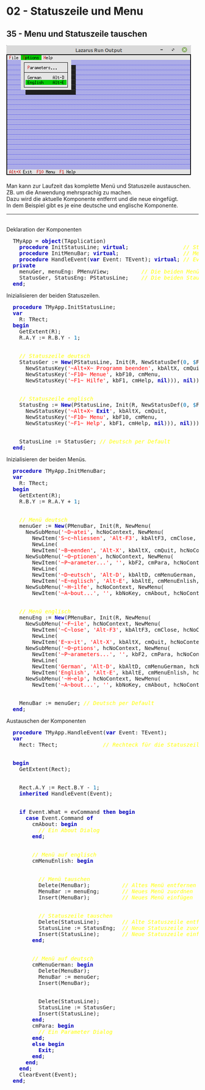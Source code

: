 <html>
    <b><h1>02 - Statuszeile und Menu</h1></b>
    <b><h2>35 - Menu und Statuszeile tauschen</h2></b>
<img src="image.png" alt="Selfhtml"><br><br>
Man kann zur Laufzeit das komplette Menü und Statuszeile austauschen.<br>
ZB. um die Anwendung mehrsprachig zu machen.<br>
Dazu wird die aktuelle Komponente entfernt und die neue eingefügt.<br>
In dem Beispiel gibt es je eine deutsche und englische Komponente.<br>
<hr><br>
Deklaration der Komponenten<br>
<pre><code=pascal>  TMyApp = <b><font color="0000BB">object</font></b>(TApplication)
    <b><font color="0000BB">procedure</font></b> InitStatusLine; <b><font color="0000BB">virtual</font></b>;                 <i><font color="#FFFF00">// Statuszeile</font></i>
    <b><font color="0000BB">procedure</font></b> InitMenuBar; <b><font color="0000BB">virtual</font></b>;                    <i><font color="#FFFF00">// Menü</font></i>
    <b><font color="0000BB">procedure</font></b> HandleEvent(<b><font color="0000BB">var</font></b> Event: TEvent); <b><font color="0000BB">virtual</font></b>; <i><font color="#FFFF00">// Eventhandler</font></i>
  <b><font color="0000BB">private</font></b>
    menuGer, menuEng: PMenuView;          <i><font color="#FFFF00">// Die beiden Menüs</font></i>
    StatusGer, StatusEng: PStatusLine;    <i><font color="#FFFF00">// Die beiden Stauszeilen</font></i>
  <b><font color="0000BB">end</font></b>;</code></pre>
Inizialisieren der beiden Statuszeilen.<br>
<pre><code=pascal>  <b><font color="0000BB">procedure</font></b> TMyApp.InitStatusLine;
  <b><font color="0000BB">var</font></b>
    R: TRect;
  <b><font color="0000BB">begin</font></b>
    GetExtent(R);
    R.A.Y := R.B.Y - <font color="#0077BB">1</font>;
<br>
    <i><font color="#FFFF00">// Statuszeile deutsch</font></i>
    StatusGer := <b><font color="0000BB">New</font></b>(PStatusLine, Init(R, NewStatusDef(<font color="#0077BB">0</font>, <font color="#0077BB">$</font>FFFF,
      NewStatusKey(<font color="#FF0000">'~Alt+X~ Programm beenden'</font>, kbAltX, cmQuit,
      NewStatusKey(<font color="#FF0000">'~F10~ Menue'</font>, kbF10, cmMenu,
      NewStatusKey(<font color="#FF0000">'~F1~ Hilfe'</font>, kbF1, cmHelp, <b><font color="0000BB">nil</font></b>))), <b><font color="0000BB">nil</font></b>)));
<br>
    <i><font color="#FFFF00">// Statuszeile englisch</font></i>
    StatusEng := <b><font color="0000BB">New</font></b>(PStatusLine, Init(R, NewStatusDef(<font color="#0077BB">0</font>, <font color="#0077BB">$</font>FFFF,
      NewStatusKey(<font color="#FF0000">'~Alt+X~ <b><font color="0000BB">Exit</font></b>'</font>, kbAltX, cmQuit,
      NewStatusKey(<font color="#FF0000">'~F10~ Menu'</font>, kbF10, cmMenu,
      NewStatusKey(<font color="#FF0000">'~F1~ Help'</font>, kbF1, cmHelp, <b><font color="0000BB">nil</font></b>))), <b><font color="0000BB">nil</font></b>)));
<br>
    StatusLine := StatusGer; <i><font color="#FFFF00">// Deutsch per Default</font></i>
  <b><font color="0000BB">end</font></b>;</code></pre>
Inizialisieren der beiden Menüs.<br>
<pre><code=pascal>  <b><font color="0000BB">procedure</font></b> TMyApp.InitMenuBar;
  <b><font color="0000BB">var</font></b>
    R: TRect;
  <b><font color="0000BB">begin</font></b>
    GetExtent(R);
    R.B.Y := R.A.Y + <font color="#0077BB">1</font>;
<br>
    <i><font color="#FFFF00">// Menü deutsch</font></i>
    menuGer := <b><font color="0000BB">New</font></b>(PMenuBar, Init(R, NewMenu(
      NewSubMenu(<font color="#FF0000">'~D~atei'</font>, hcNoContext, NewMenu(
        NewItem(<font color="#FF0000">'S~c~hliessen'</font>, <font color="#FF0000">'Alt-F3'</font>, kbAltF3, cmClose, hcNoContext,
        NewLine(
        NewItem(<font color="#FF0000">'~B~eenden'</font>, <font color="#FF0000">'Alt-X'</font>, kbAltX, cmQuit, hcNoContext, <b><font color="0000BB">nil</font></b>)))),
      NewSubMenu(<font color="#FF0000">'~O~ptionen'</font>, hcNoContext, NewMenu(
        NewItem(<font color="#FF0000">'~P~arameter...'</font>, <font color="#FF0000">''</font>, kbF2, cmPara, hcNoContext,
        NewLine(
        NewItem(<font color="#FF0000">'~D~eutsch'</font>, <font color="#FF0000">'Alt-D'</font>, kbAltD, cmMenuGerman, hcNoContext,
        NewItem(<font color="#FF0000">'~E~nglisch'</font>, <font color="#FF0000">'Alt-E'</font>, kbAltE, cmMenuEnlish, hcNoContext, <b><font color="0000BB">nil</font></b>))))),
      NewSubMenu(<font color="#FF0000">'~H~ilfe'</font>, hcNoContext, NewMenu(
        NewItem(<font color="#FF0000">'~A~bout...'</font>, <font color="#FF0000">''</font>, kbNoKey, cmAbout, hcNoContext, <b><font color="0000BB">nil</font></b>)), <b><font color="0000BB">nil</font></b>))))));
<br>
    <i><font color="#FFFF00">// Menü englisch</font></i>
    menuEng := <b><font color="0000BB">New</font></b>(PMenuBar, Init(R, NewMenu(
      NewSubMenu(<font color="#FF0000">'~F~ile'</font>, hcNoContext, NewMenu(
        NewItem(<font color="#FF0000">'~C~lose'</font>, <font color="#FF0000">'Alt-F3'</font>, kbAltF3, cmClose, hcNoContext,
        NewLine(
        NewItem(<font color="#FF0000">'E~x~it'</font>, <font color="#FF0000">'Alt-X'</font>, kbAltX, cmQuit, hcNoContext, <b><font color="0000BB">nil</font></b>)))),
      NewSubMenu(<font color="#FF0000">'~O~ptions'</font>, hcNoContext, NewMenu(
        NewItem(<font color="#FF0000">'~P~arameters...'</font>, <font color="#FF0000">''</font>, kbF2, cmPara, hcNoContext,
        NewLine(
        NewItem(<font color="#FF0000">'German'</font>, <font color="#FF0000">'Alt-D'</font>, kbAltD, cmMenuGerman, hcNoContext,
        NewItem(<font color="#FF0000">'English'</font>, <font color="#FF0000">'Alt-E'</font>, kbAltE, cmMenuEnlish, hcNoContext, <b><font color="0000BB">nil</font></b>))))),
      NewSubMenu(<font color="#FF0000">'~H~elp'</font>, hcNoContext, NewMenu(
        NewItem(<font color="#FF0000">'~A~bout...'</font>, <font color="#FF0000">''</font>, kbNoKey, cmAbout, hcNoContext, <b><font color="0000BB">nil</font></b>)), <b><font color="0000BB">nil</font></b>))))));
<br>
    MenuBar := menuGer; <i><font color="#FFFF00">// Deutsch per Default</font></i>
  <b><font color="0000BB">end</font></b>;</code></pre>
Austauschen der Komponenten<br>
<pre><code=pascal>  <b><font color="0000BB">procedure</font></b> TMyApp.HandleEvent(<b><font color="0000BB">var</font></b> Event: TEvent);
  <b><font color="0000BB">var</font></b>
    Rect: TRect;              <i><font color="#FFFF00">// Rechteck für die Statuszeilen Position.</font></i>
<br>
  <b><font color="0000BB">begin</font></b>
    GetExtent(Rect);
<br>
    Rect.A.Y := Rect.B.Y - <font color="#0077BB">1</font>;
    <b><font color="0000BB">inherited</font></b> HandleEvent(Event);
<br>
    <b><font color="0000BB">if</font></b> Event.What = evCommand <b><font color="0000BB">then</font></b> <b><font color="0000BB">begin</font></b>
      <b><font color="0000BB">case</font></b> Event.Command <b><font color="0000BB">of</font></b>
        cmAbout: <b><font color="0000BB">begin</font></b>
          <i><font color="#FFFF00">// Ein About Dialog</font></i>
        <b><font color="0000BB">end</font></b>;
<br>
        <i><font color="#FFFF00">// Menü auf englisch</font></i>
        cmMenuEnlish: <b><font color="0000BB">begin</font></b>
<br>
          <i><font color="#FFFF00">// Menü tauschen</font></i>
          Delete(MenuBar);          <i><font color="#FFFF00">// Altes Menü entfernen</font></i>
          MenuBar := menuEng;       <i><font color="#FFFF00">// Neues Menü zuordnen</font></i>
          Insert(MenuBar);          <i><font color="#FFFF00">// Neues Menü einfügen</font></i>
<br>
          <i><font color="#FFFF00">// Statuszeile tauschen</font></i>
          Delete(StatusLine);       <i><font color="#FFFF00">// Alte Statuszeile entfernen</font></i>
          StatusLine := StatusEng;  <i><font color="#FFFF00">// Neue Statuszeile zuordnen</font></i>
          Insert(StatusLine);       <i><font color="#FFFF00">// Neue Statuszeile einfügen</font></i>
        <b><font color="0000BB">end</font></b>;
<br>
        <i><font color="#FFFF00">// Menü auf deutsch</font></i>
        cmMenuGerman: <b><font color="0000BB">begin</font></b>
          Delete(MenuBar);
          MenuBar := menuGer;
          Insert(MenuBar);
<br>
          Delete(StatusLine);
          StatusLine := StatusGer;
          Insert(StatusLine);
        <b><font color="0000BB">end</font></b>;
        cmPara: <b><font color="0000BB">begin</font></b>
          <i><font color="#FFFF00">// Ein Parameter Dialog</font></i>
        <b><font color="0000BB">end</font></b>;
        <b><font color="0000BB">else</font></b> <b><font color="0000BB">begin</font></b>
          <b><font color="0000BB">Exit</font></b>;
        <b><font color="0000BB">end</font></b>;
      <b><font color="0000BB">end</font></b>;
    <b><font color="0000BB">end</font></b>;
    ClearEvent(Event);
  <b><font color="0000BB">end</font></b>;</code></pre>
<br>
</html>
